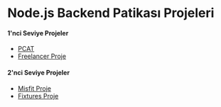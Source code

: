 # Node.js Backend Patikası Projeleri


#### 1'nci Seviye Projeler ####

- [PCAT](PCAT)
- [Freelancer Proje](Freelancer-Proje)


#### 2'nci Seviye Projeler ####
- [Misfit Proje](Misfit-Proje)
- [Fixtures Proje](Fixtures-Proje)

